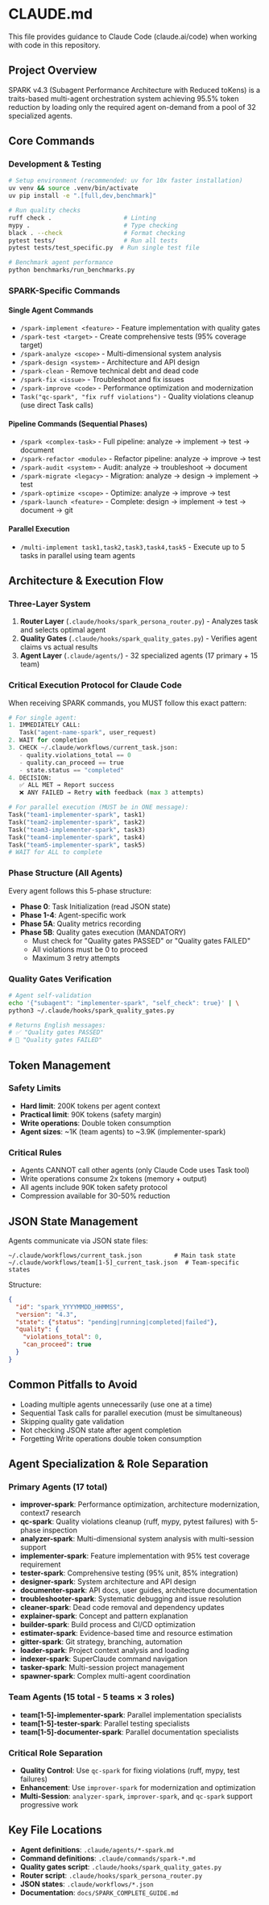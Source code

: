 # CLAUDE.md

This file provides guidance to Claude Code (claude.ai/code) when working with code in this repository.

## Project Overview

SPARK v4.3 (Subagent Performance Architecture with Reduced toKens) is a traits-based multi-agent orchestration system achieving 95.5% token reduction by loading only the required agent on-demand from a pool of 32 specialized agents.

## Core Commands

### Development & Testing
```bash
# Setup environment (recommended: uv for 10x faster installation)
uv venv && source .venv/bin/activate
uv pip install -e ".[full,dev,benchmark]"

# Run quality checks
ruff check .                    # Linting
mypy .                          # Type checking
black . --check                 # Format checking
pytest tests/                   # Run all tests
pytest tests/test_specific.py  # Run single test file

# Benchmark agent performance
python benchmarks/run_benchmarks.py
```

### SPARK-Specific Commands

#### Single Agent Commands
- `/spark-implement <feature>` - Feature implementation with quality gates
- `/spark-test <target>` - Create comprehensive tests (95% coverage target)
- `/spark-analyze <scope>` - Multi-dimensional system analysis
- `/spark-design <system>` - Architecture and API design
- `/spark-clean` - Remove technical debt and dead code
- `/spark-fix <issue>` - Troubleshoot and fix issues
- `/spark-improve <code>` - Performance optimization and modernization
- `Task("qc-spark", "fix ruff violations")` - Quality violations cleanup (use direct Task calls)

#### Pipeline Commands (Sequential Phases)
- `/spark <complex-task>` - Full pipeline: analyze → implement → test → document
- `/spark-refactor <module>` - Refactor pipeline: analyze → improve → test
- `/spark-audit <system>` - Audit: analyze → troubleshoot → document
- `/spark-migrate <legacy>` - Migration: analyze → design → implement → test
- `/spark-optimize <scope>` - Optimize: analyze → improve → test
- `/spark-launch <feature>` - Complete: design → implement → test → document → git

#### Parallel Execution
- `/multi-implement task1,task2,task3,task4,task5` - Execute up to 5 tasks in parallel using team agents

## Architecture & Execution Flow

### Three-Layer System
1. **Router Layer** (`.claude/hooks/spark_persona_router.py`) - Analyzes task and selects optimal agent
2. **Quality Gates** (`.claude/hooks/spark_quality_gates.py`) - Verifies agent claims vs actual results  
3. **Agent Layer** (`.claude/agents/`) - 32 specialized agents (17 primary + 15 team)

### Critical Execution Protocol for Claude Code

When receiving SPARK commands, you MUST follow this exact pattern:

```python
# For single agent:
1. IMMEDIATELY CALL:
   Task("agent-name-spark", user_request)
2. WAIT for completion
3. CHECK ~/.claude/workflows/current_task.json:
   - quality.violations_total == 0
   - quality.can_proceed == true
   - state.status == "completed"
4. DECISION:
   ✅ ALL MET → Report success
   ❌ ANY FAILED → Retry with feedback (max 3 attempts)

# For parallel execution (MUST be in ONE message):
Task("team1-implementer-spark", task1)
Task("team2-implementer-spark", task2)
Task("team3-implementer-spark", task3)
Task("team4-implementer-spark", task4)
Task("team5-implementer-spark", task5)
# WAIT for ALL to complete
```

### Phase Structure (All Agents)

Every agent follows this 5-phase structure:
- **Phase 0**: Task Initialization (read JSON state)
- **Phase 1-4**: Agent-specific work
- **Phase 5A**: Quality metrics recording
- **Phase 5B**: Quality gates execution (MANDATORY)
  - Must check for "Quality gates PASSED" or "Quality gates FAILED"
  - All violations must be 0 to proceed
  - Maximum 3 retry attempts

### Quality Gates Verification

```bash
# Agent self-validation
echo '{"subagent": "implementer-spark", "self_check": true}' | \
python3 ~/.claude/hooks/spark_quality_gates.py

# Returns English messages:
# ✅ "Quality gates PASSED"
# 🚫 "Quality gates FAILED"
```

## Token Management

### Safety Limits
- **Hard limit**: 200K tokens per agent context
- **Practical limit**: 90K tokens (safety margin)
- **Write operations**: Double token consumption
- **Agent sizes**: ~1K (team agents) to ~3.9K (implementer-spark)

### Critical Rules
- Agents CANNOT call other agents (only Claude Code uses Task tool)
- Write operations consume 2x tokens (memory + output)
- All agents include 90K token safety protocol
- Compression available for 30-50% reduction

## JSON State Management

Agents communicate via JSON state files:
```
~/.claude/workflows/current_task.json         # Main task state
~/.claude/workflows/team[1-5]_current_task.json  # Team-specific states
```

Structure:
```json
{
  "id": "spark_YYYYMMDD_HHMMSS",
  "version": "4.3",
  "state": {"status": "pending|running|completed|failed"},
  "quality": {
    "violations_total": 0,
    "can_proceed": true
  }
}
```

## Common Pitfalls to Avoid

- Loading multiple agents unnecessarily (use one at a time)
- Sequential Task calls for parallel execution (must be simultaneous)
- Skipping quality gate validation
- Not checking JSON state after agent completion
- Forgetting Write operations double token consumption

## Agent Specialization & Role Separation

### Primary Agents (17 total)
- **improver-spark**: Performance optimization, architecture modernization, context7 research
- **qc-spark**: Quality violations cleanup (ruff, mypy, pytest failures) with 5-phase inspection
- **analyzer-spark**: Multi-dimensional system analysis with multi-session support
- **implementer-spark**: Feature implementation with 95% test coverage requirement
- **tester-spark**: Comprehensive testing (95% unit, 85% integration) 
- **designer-spark**: System architecture and API design
- **documenter-spark**: API docs, user guides, architecture documentation
- **troubleshooter-spark**: Systematic debugging and issue resolution
- **cleaner-spark**: Dead code removal and dependency updates
- **explainer-spark**: Concept and pattern explanation
- **builder-spark**: Build process and CI/CD optimization
- **estimater-spark**: Evidence-based time and resource estimation
- **gitter-spark**: Git strategy, branching, automation
- **loader-spark**: Project context analysis and loading
- **indexer-spark**: SuperClaude command navigation
- **tasker-spark**: Multi-session project management
- **spawner-spark**: Complex multi-agent coordination

### Team Agents (15 total - 5 teams × 3 roles)
- **team[1-5]-implementer-spark**: Parallel implementation specialists
- **team[1-5]-tester-spark**: Parallel testing specialists  
- **team[1-5]-documenter-spark**: Parallel documentation specialists

### Critical Role Separation
- **Quality Control**: Use `qc-spark` for fixing violations (ruff, mypy, test failures)
- **Enhancement**: Use `improver-spark` for modernization and optimization
- **Multi-Session**: `analyzer-spark`, `improver-spark`, and `qc-spark` support progressive work

## Key File Locations

- **Agent definitions**: `.claude/agents/*-spark.md`
- **Command definitions**: `.claude/commands/spark-*.md`
- **Quality gates script**: `.claude/hooks/spark_quality_gates.py`
- **Router script**: `.claude/hooks/spark_persona_router.py`
- **JSON states**: `.claude/workflows/*.json`
- **Documentation**: `docs/SPARK_COMPLETE_GUIDE.md`
